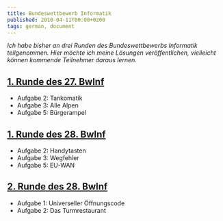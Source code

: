 ```yaml
---
title: Bundeswettbewerb Informatik
published: 2010-04-11T00:00+0200
tags: german, document
---
```


*Ich habe bisher an drei Runden des Bundeswettbewerbs Informatik teilgenommen. Hier möchte ich meine Lösungen veröffentlichen, vielleicht können kommende Teilnehmer daraus lernen.*

## [1. Runde des 27. BwInf](bwinf27-1.pdf)

- Aufgabe 2: Tankomatik
- Aufgabe 3: Alle Alpen
- Aufgabe 5: Bürgerampel

## [1. Runde des 28. BwInf](bwinf28-1.pdf)

- Aufgabe 2: Handytasten
- Aufgabe 3: Wegfehler
- Aufgabe 5: EU-WAN

## [2. Runde des 28. BwInf](bwinf28-2.pdf)

- Aufgabe 1: Universeller Öffnungscode
- Aufgabe 2: Das Turmrestaurant
